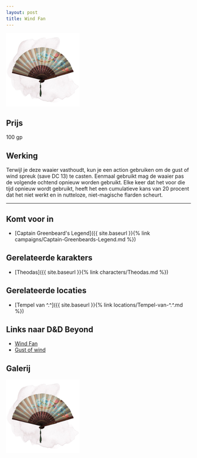 ```yaml
---
layout: post
title: Wind Fan
---
```


<img src="../images/Wind Fan.png" alt="Wind Fan" width=200>

## Prijs
100 gp

## Werking
Terwijl je deze waaier vasthoudt, kun je een action gebruiken om de gust of wind spreuk (save DC 13) te casten. Eenmaal gebruikt mag de waaier pas de volgende ochtend opnieuw worden gebruikt. Elke keer dat het voor die tijd opnieuw wordt gebruikt, heeft het een cumulatieve kans van 20 procent dat het niet werkt en in nutteloze, niet-magische flarden scheurt.

---

## Komt voor in
* [Captain Greenbeard's Legend]({{ site.baseurl }}{% link campaigns/Captain-Greenbeards-Legend.md %})

## Gerelateerde karakters
* [Theodas]({{ site.baseurl }}{% link characters/Theodas.md %})

## Gerelateerde locaties
* [Tempel van ^.^]({{ site.baseurl }}{% link locations/Tempel-van-^.^.md %})

## Links naar D&D Beyond
* [Wind Fan](https://www.dndbeyond.com/magic-items/4803-wind-fan)
* [Gust of wind](https://www.dndbeyond.com/spells/gust-of-wind)

## Galerij
<img src="../images/Wind Fan.png" alt="Wind Fan" width=200>